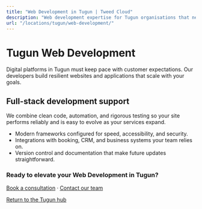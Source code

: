 ```yaml
---
title: "Web Development in Tugun | Tweed Cloud"
description: "Web development expertise for Tugun organisations that need dependable platforms."
url: "/locations/tugun/web-development/"
---
```


# Tugun Web Development

Digital platforms in Tugun must keep pace with customer expectations. Our developers build resilient websites and applications that scale with your goals.

## Full-stack development support

We combine clean code, automation, and rigorous testing so your site performs reliably and is easy to evolve as your services expand.

- Modern frameworks configured for speed, accessibility, and security.
- Integrations with booking, CRM, and business systems your team relies on.
- Version control and documentation that make future updates straightforward.

### Ready to elevate your Web Development in Tugun?

[Book a consultation](/consultation/) · [Contact our team](/contact/)

[Return to the Tugun hub](/locations/tugun/)
